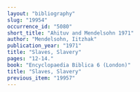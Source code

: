 ```yaml
---
layout: "bibliography"
slug: "19954"
occurrence_id: "5080"
short_title: "Ahituv and Mendelsohn 1971"
author: "Mendelsohn, Iitzhak"
publication_year: "1971"
title: "Slaves, Slavery"
pages: "12-14."
book: "Encyclopaedia Biblica 6 (London)"
title: "Slaves, Slavery"
previous_item: "19957"
---
```

